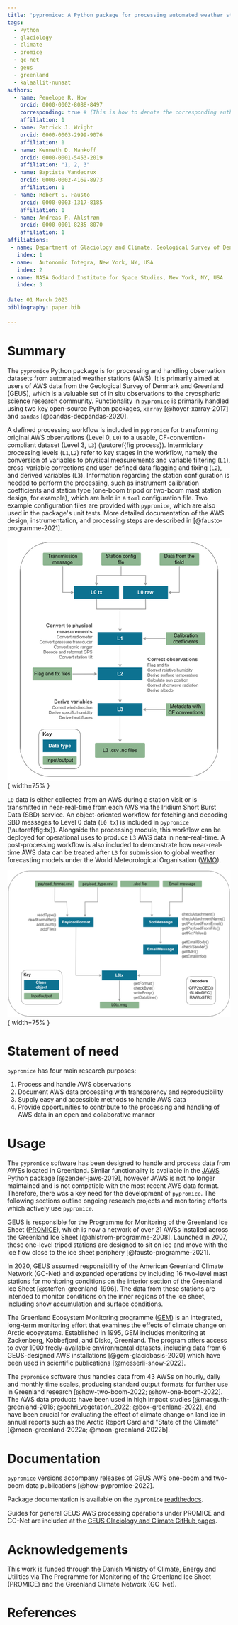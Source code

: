 ```yaml
---
title: 'pypromice: A Python package for processing automated weather station data'
tags:
  - Python
  - glaciology
  - climate
  - promice
  - gc-net
  - geus
  - greenland
  - kalaallit-nunaat
authors:
  - name: Penelope R. How
    orcid: 0000-0002-8088-8497
    corresponding: true # (This is how to denote the corresponding author)
    affiliation: 1
  - name: Patrick J. Wright
    orcid: 0000-0003-2999-9076
    affiliation: 1
  - name: Kenneth D. Mankoff
    orcid: 0000-0001-5453-2019
    affiliation: "1, 2, 3"
  - name: Baptiste Vandecrux
    orcid: 0000-0002-4169-8973
    affiliation: 1
  - name: Robert S. Fausto
    orcid: 0000-0003-1317-8185
    affiliation: 1
  - name: Andreas P. Ahlstrøm
    orcid: 0000-0001-8235-8070
    affiliation: 1
affiliations:
 - name: Department of Glaciology and Climate, Geological Survey of Denmark and Greenland (GEUS), Denmark
   index: 1
 - name:  Autonomic Integra, New York, NY, USA
   index: 2
 - name: NASA Goddard Institute for Space Studies, New York, NY, USA
   index: 3

date: 01 March 2023
bibliography: paper.bib

---
```


# Summary

<!--   A summary describing the high-level functionality and purpose of the software for a diverse, non-specialist audience.	-->

The `pypromice` Python package is for processing and handling observation datasets from automated weather stations (AWS). It is primarily aimed at users of AWS data from the Geological Survey of Denmark and Greenland (GEUS), which is a valuable set of in situ observations to the cryospheric science research community. Functionality in `pypromice` is primarily handled using two key open-source Python packages, `xarray` [@hoyer-xarray-2017] and `pandas` [@pandas-decpandas-2020].

A defined processing workflow is included in `pypromice` for transforming original AWS observations (Level 0, `L0`) to a usable, CF-convention-compliant dataset (Level 3, `L3`) (\autoref{fig:process}). Intermidiary processing levels (`L1`,`L2`) refer to key stages in the workflow, namely the conversion of variables to physical measurements and variable filtering (`L1`), cross-variable corrections and user-defined data flagging and fixing (`L2`), and derived variables (`L3`). Information regarding the station configuration is needed to perform the processing, such as instrument calibration coefficients and station type (one-boom tripod or two-boom mast station design, for example), which are held in a `toml` configuration file. Two example configuration files are provided with `pypromice`, which are also used in the package's unit tests. More detailed documentation of the AWS design, instrumentation, and processing steps are described in [@fausto-programme-2021].

![AWS data Level 0 (`L0`) to Level 3 (`L3`) processing steps, where `L0` refers to raw, original data and `L3` is usable data that has been transformed, corrected and filtered \label{fig:process}](https://raw.githubusercontent.com/GEUS-Glaciology-and-Climate/geus-glaciology-and-climate.github.io/master/assets/images/pypromice_process_design.png){ width=75% }

`L0` data is either collected from an AWS during a station visit or is transmitted in near-real-time from each AWS via the Iridium Short Burst Data (SBD) service. An object-oriented workflow for fetching and decoding SBD messages to Level 0 data (`L0 tx`) is included in `pypromice` (\autoref{fig:tx}). Alongside the processing module, this workflow can be deployed for operational uses to produce `L3` AWS data in near-real-time. A post-processing workflow is also included to demonstrate how near-real-time AWS data can be treated after `L3` for submission to global weather forecasting models under the World Meteorological Organisation ([WMO](https://public.wmo.int)).

![Object-oriented workflow in `pypromice.tx` for fetching and decoding AWS transmission messages to Level 0 (`L0 tx`) data \label{fig:tx}](https://raw.githubusercontent.com/GEUS-Glaciology-and-Climate/geus-glaciology-and-climate.github.io/master/assets/images/pypromice_tx_design.png){ width=75% }


# Statement of need

<!--   A Statement of need section that clearly illustrates the research purpose of the software and places it in the context of related work.  -->

`pypromice` has four main research purposes:

1. Process and handle AWS observations  
2. Document AWS data processing with transparency and reproducibility
3. Supply easy and accessible methods to handle AWS data
4. Provide opportunities to contribute to the processing and handling of AWS data in an open and collaborative manner


# Usage

<!--    Mention (if applicable) a representative set of past or ongoing research projects using the software and recent scholarly publications enabled by it. -->

The `pypromice` software has been designed to handle and process data from AWSs located in Greenland. Similar functionality is available in the [JAWS](https://github.com/jaws/jaws) Python package [@zender-jaws-2019], however JAWS is not no longer maintained and is not compatible with the most recent AWS data format. Therefore, there was a key need for the development of `pypromice`. The following sections outline ongoing research projects and monitoring efforts which actively use `pypromice`. 

GEUS is responsible for the Programme for Monitoring of the Greenland Ice Sheet ([PROMICE](https://promice.org)), which is now a network of over 21 AWSs installed across the Greenland Ice Sheet [@ahlstrom-programme-2008]. Launched in 2007, these one-level tripod stations are designed to sit on ice and move with the ice flow close to the ice sheet periphery [@fausto-programme-2021].

In 2020, GEUS assumed responsibility of the American Greenland Climate Network (GC-Net) and expanded operations by including 16 two-level mast stations for monitoring conditions on the interior section of the Greenland Ice Sheet [@steffen-greenland-1996]. The data from these stations are intended to monitor conditions on the inner regions of the ice sheet, including snow accumulation and surface conditions.

The Greenland Ecosystem Monitoring programme ([GEM](https://g-e-m.dk)) is an integrated, long-term monitoring effort that examines the effects of climate change on Arctic ecosystems. Established in 1995, GEM includes monitoring at Zackenberg, Kobbefjord, and Disko, Greenland. The program offers access to over 1000 freely-available environmental datasets, including data from 6 GEUS-designed AWS installations [@gem-glaciobasis-2020] which have been used in scientific publications [@messerli-snow-2022].

The `pypromice` software thus handles data from 43 AWSs on hourly, daily and monthly time scales, producing standard output formats for further use in Greenland research [@how-two-boom-2022; @how-one-boom-2022]. The AWS data products have been used in high impact studies [@macguth-greenland-2016; @oehri_vegetation_2022; @box-greenland-2022], and have been crucial for evaluating the effect of climate change on land ice in annual reports such as the Arctic Report Card and "State of the Climate" [@moon-greenland-2022a; @moon-greenland-2022b]. 


# Documentation

`pypromice` versions accompany releases of GEUS AWS one-boom and two-boom data publications [@how-pypromice-2022].

Package documentation is available on the `pypromice` [readthedocs](https://pypromice.readthedocs.io/en/latest/). 

Guides for general GEUS AWS processing operations under PROMICE and GC-Net are included at the [GEUS Glaciology and Climate GitHub pages](https://geus-glaciology-and-climate.github.io/).


# Acknowledgements

This work is funded through the Danish Ministry of Climate, Energy and Utilities via The Programme for Monitoring of the Greenland Ice Sheet (PROMICE) and the Greenland Climate Network (GC-Net). 


# References

<!--  A list of key references, including to other software addressing related needs. Note that the references should include full names of venues, e.g., journals and conferences, not abbreviations only understood in the context of a specific discipline.	-->
